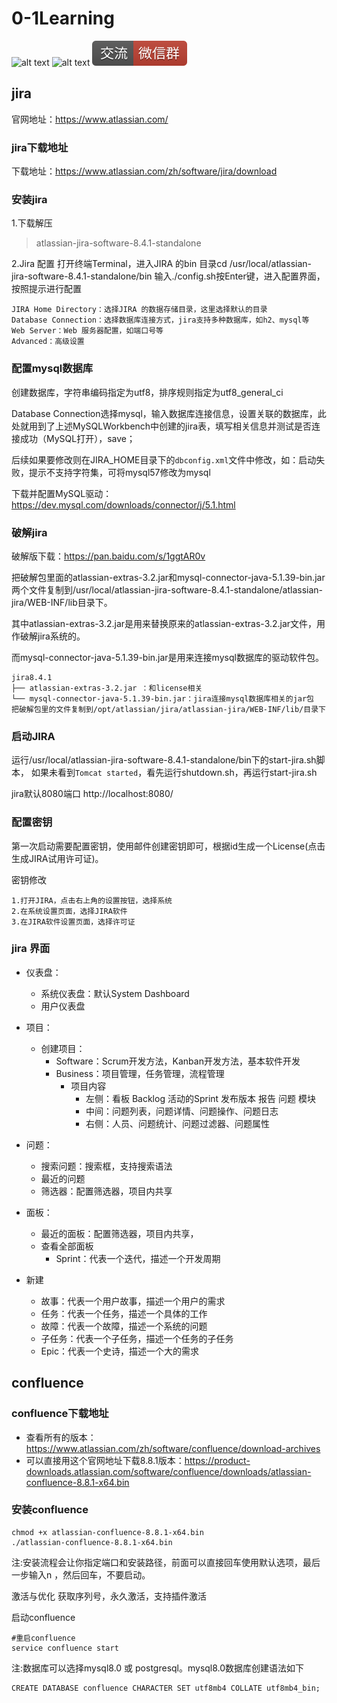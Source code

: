 # 0-1Learning

![alt text](../static/common/svg/luoxiaosheng.svg "公众号")
![alt text](../static/common/svg/luoxiaosheng_learning.svg "学习")
![alt text](../static/common/svg/luoxiaosheng_wechat.svg "微信")


## jira
官网地址：https://www.atlassian.com/

### jira下载地址
下载地址：https://www.atlassian.com/zh/software/jira/download

### 安装jira
1.下载解压
> atlassian-jira-software-8.4.1-standalone

2.Jira 配置
打开终端Terminal，进入JIRA 的bin 目录cd /usr/local/atlassian-jira-software-8.4.1-standalone/bin
输入./config.sh按Enter键，进入配置界面，按照提示进行配置
```
JIRA Home Directory：选择JIRA 的数据存储目录，这里选择默认的目录
Database Connection：选择数据库连接方式，jira支持多种数据库，如h2、mysql等
Web Server：Web 服务器配置，如端口号等
Advanced：高级设置
```

### 配置mysql数据库
创建数据库，字符串编码指定为utf8，排序规则指定为utf8_general_ci

Database Connection选择mysql，输入数据库连接信息，设置关联的数据库，此处就用到了上述MySQLWorkbench中创建的jira表，填写相关信息并测试是否连接成功（MySQL打开），save；

后续如果要修改则在JIRA_HOME目录下的`dbconfig.xml`文件中修改，如：启动失败，提示不支持字符集，可将mysql57修改为mysql

下载并配置MySQL驱动：https://dev.mysql.com/downloads/connector/j/5.1.html

### 破解jira
破解版下载：https://pan.baidu.com/s/1ggtAR0v

把破解包里面的atlassian-extras-3.2.jar和mysql-connector-java-5.1.39-bin.jar两个文件复制到/usr/local/atlassian-jira-software-8.4.1-standalone/atlassian-jira/WEB-INF/lib目录下。

其中atlassian-extras-3.2.jar是用来替换原来的atlassian-extras-3.2.jar文件，用作破解jira系统的。

而mysql-connector-java-5.1.39-bin.jar是用来连接mysql数据库的驱动软件包。

```
jira8.4.1 
├── atlassian-extras-3.2.jar ：和license相关
└── mysql-connector-java-5.1.39-bin.jar：jira连接mysql数据库相关的jar包
把破解包里的文件复制到/opt/atlassian/jira/atlassian-jira/WEB-INF/lib/目录下 
```

### 启动JIRA
运行/usr/local/atlassian-jira-software-8.4.1-standalone/bin下的start-jira.sh脚本，
如果未看到`Tomcat started`，看先运行shutdown.sh，再运行start-jira.sh

jira默认8080端口 http://localhost:8080/

### 配置密钥
第一次启动需要配置密钥，使用邮件创建密钥即可，根据id生成一个License(点击生成JIRA试用许可证)。

密钥修改
```
1.打开JIRA，点击右上角的设置按钮，选择系统
2.在系统设置页面，选择JIRA软件
3.在JIRA软件设置页面，选择许可证 
```

### jira 界面
- 仪表盘：
  - 系统仪表盘：默认System Dashboard
  - 用户仪表盘

- 项目：
  - 创建项目：
    - Software：Scrum开发方法，Kanban开发方法，基本软件开发
    - Business：项目管理，任务管理，流程管理
      - 项目内容
        - 左侧：看板 Backlog 活动的Sprint 发布版本 报告 问题 模块
        - 中间：问题列表，问题详情、问题操作、问题日志
        - 右侧：人员、问题统计、问题过滤器、问题属性
- 问题：
  - 搜索问题：搜索框，支持搜索语法
  - 最近的问题
  - 筛选器：配置筛选器，项目内共享
    
- 面板：
  - 最近的面板：配置筛选器，项目内共享，
  - 查看全部面板
    - Sprint：代表一个迭代，描述一个开发周期

- 新建
  - 故事：代表一个用户故事，描述一个用户的需求
  - 任务：代表一个任务，描述一个具体的工作
  - 故障：代表一个故障，描述一个系统的问题
  - 子任务：代表一个子任务，描述一个任务的子任务
  - Epic：代表一个史诗，描述一个大的需求
    

## confluence

### confluence下载地址
- 查看所有的版本：https://www.atlassian.com/zh/software/confluence/download-archives
- 可以直接用这个官网地址下载8.8.1版本：https://product-downloads.atlassian.com/software/confluence/downloads/atlassian-confluence-8.8.1-x64.bin

### 安装confluence
```
chmod +x atlassian-confluence-8.8.1-x64.bin
./atlassian-confluence-8.8.1-x64.bin
```
注:安装流程会让你指定端口和安装路径，前面可以直接回车使用默认选项，最后一步输入n ，然后回车，不要启动。

激活与优化
获取序列号，永久激活，支持插件激活

启动confluence
```
#重启confluence
service confluence start
```

注:数据库可以选择mysql8.0 或 postgresql。mysql8.0数据库创建语法如下
```
CREATE DATABASE confluence CHARACTER SET utf8mb4 COLLATE utf8mb4_bin;
```